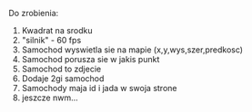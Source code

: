 Do zrobienia:
1. Kwadrat na srodku 
2. "silnik" - 60 fps 
3. Samochod wyswietla sie na mapie (x,y,wys,szer,predkosc)
4. Samochod porusza sie w jakis punkt
5. Samochod to zdjecie
6. Dodaje 2gi samochod
7. Samochody maja id i jada w swoja strone
8. jeszcze nwm...
